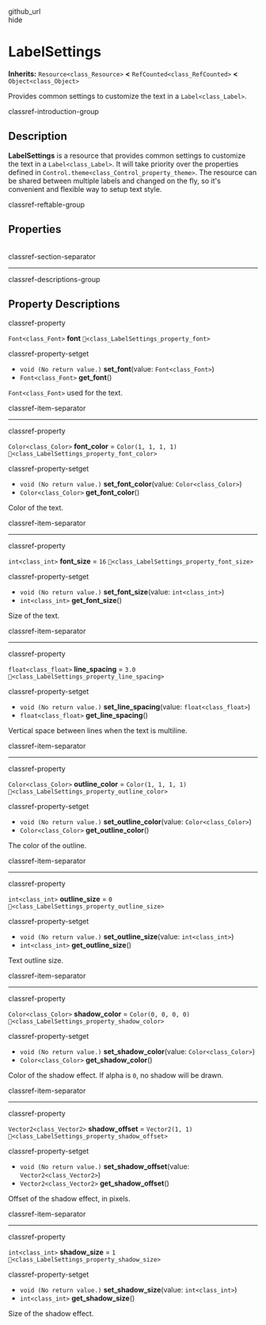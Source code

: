 github\_url  
hide

# LabelSettings

**Inherits:** `Resource<class_Resource>` **&lt;**
`RefCounted<class_RefCounted>` **&lt;** `Object<class_Object>`

Provides common settings to customize the text in a
`Label<class_Label>`.

classref-introduction-group

## Description

**LabelSettings** is a resource that provides common settings to
customize the text in a `Label<class_Label>`. It will take priority over
the properties defined in `Control.theme<class_Control_property_theme>`.
The resource can be shared between multiple labels and changed on the
fly, so it's convenient and flexible way to setup text style.

classref-reftable-group

## Properties

<table>
<tbody>
<tr>
</tr>
<tr>
</tr>
<tr>
</tr>
<tr>
</tr>
<tr>
</tr>
<tr>
</tr>
<tr>
</tr>
<tr>
</tr>
<tr>
</tr>
</tbody>
</table>

classref-section-separator

------------------------------------------------------------------------

classref-descriptions-group

## Property Descriptions

classref-property

`Font<class_Font>` **font** `🔗<class_LabelSettings_property_font>`

classref-property-setget

-   `void (No return value.)` **set\_font**(value: `Font<class_Font>`)
-   `Font<class_Font>` **get\_font**()

`Font<class_Font>` used for the text.

classref-item-separator

------------------------------------------------------------------------

classref-property

`Color<class_Color>` **font\_color** = `Color(1, 1, 1, 1)`
`🔗<class_LabelSettings_property_font_color>`

classref-property-setget

-   `void (No return value.)` **set\_font\_color**(value:
    `Color<class_Color>`)
-   `Color<class_Color>` **get\_font\_color**()

Color of the text.

classref-item-separator

------------------------------------------------------------------------

classref-property

`int<class_int>` **font\_size** = `16`
`🔗<class_LabelSettings_property_font_size>`

classref-property-setget

-   `void (No return value.)` **set\_font\_size**(value:
    `int<class_int>`)
-   `int<class_int>` **get\_font\_size**()

Size of the text.

classref-item-separator

------------------------------------------------------------------------

classref-property

`float<class_float>` **line\_spacing** = `3.0`
`🔗<class_LabelSettings_property_line_spacing>`

classref-property-setget

-   `void (No return value.)` **set\_line\_spacing**(value:
    `float<class_float>`)
-   `float<class_float>` **get\_line\_spacing**()

Vertical space between lines when the text is multiline.

classref-item-separator

------------------------------------------------------------------------

classref-property

`Color<class_Color>` **outline\_color** = `Color(1, 1, 1, 1)`
`🔗<class_LabelSettings_property_outline_color>`

classref-property-setget

-   `void (No return value.)` **set\_outline\_color**(value:
    `Color<class_Color>`)
-   `Color<class_Color>` **get\_outline\_color**()

The color of the outline.

classref-item-separator

------------------------------------------------------------------------

classref-property

`int<class_int>` **outline\_size** = `0`
`🔗<class_LabelSettings_property_outline_size>`

classref-property-setget

-   `void (No return value.)` **set\_outline\_size**(value:
    `int<class_int>`)
-   `int<class_int>` **get\_outline\_size**()

Text outline size.

classref-item-separator

------------------------------------------------------------------------

classref-property

`Color<class_Color>` **shadow\_color** = `Color(0, 0, 0, 0)`
`🔗<class_LabelSettings_property_shadow_color>`

classref-property-setget

-   `void (No return value.)` **set\_shadow\_color**(value:
    `Color<class_Color>`)
-   `Color<class_Color>` **get\_shadow\_color**()

Color of the shadow effect. If alpha is `0`, no shadow will be drawn.

classref-item-separator

------------------------------------------------------------------------

classref-property

`Vector2<class_Vector2>` **shadow\_offset** = `Vector2(1, 1)`
`🔗<class_LabelSettings_property_shadow_offset>`

classref-property-setget

-   `void (No return value.)` **set\_shadow\_offset**(value:
    `Vector2<class_Vector2>`)
-   `Vector2<class_Vector2>` **get\_shadow\_offset**()

Offset of the shadow effect, in pixels.

classref-item-separator

------------------------------------------------------------------------

classref-property

`int<class_int>` **shadow\_size** = `1`
`🔗<class_LabelSettings_property_shadow_size>`

classref-property-setget

-   `void (No return value.)` **set\_shadow\_size**(value:
    `int<class_int>`)
-   `int<class_int>` **get\_shadow\_size**()

Size of the shadow effect.
